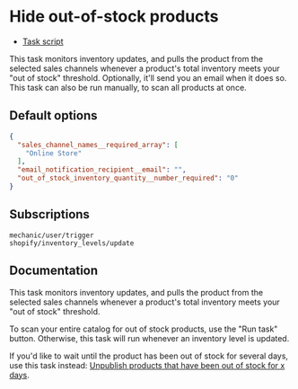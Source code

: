 # Hide out-of-stock products

* [Task script](./script.liquid)

This task monitors inventory updates, and pulls the product from the selected sales channels whenever a product's total inventory meets your "out of stock" threshold. Optionally, it'll send you an email when it does so. This task can also be run manually, to scan all products at once.

## Default options

```json
{
  "sales_channel_names__required_array": [
    "Online Store"
  ],
  "email_notification_recipient__email": "",
  "out_of_stock_inventory_quantity__number_required": "0"
}
```

## Subscriptions

```liquid
mechanic/user/trigger
shopify/inventory_levels/update
```

## Documentation

This task monitors inventory updates, and pulls the product from the selected sales channels whenever a product's total inventory meets your "out of stock" threshold.

To scan your entire catalog for out of stock products, use the "Run task" button. Otherwise, this task will run whenever an inventory level is updated.

If you'd like to wait until the product has been out of stock for several days, use this task instead: [Unpublish products that have been out of stock for x days](https://usemechanic.com/task/unpublish-products-that-have-been-out-of-stock-for-x-days).